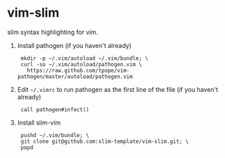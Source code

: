 vim-slim
===

slim syntax highlighting for vim.

1. Install pathogen (if you haven't already)

        mkdir -p ~/.vim/autoload ~/.vim/bundle; \
        curl -so ~/.vim/autoload/pathogen.vim \
          https://raw.github.com/tpope/vim-pathogen/master/autoload/pathogen.vim

2. Edit `~/.vimrc` to run pathogen as the first line of the file (if you haven't already)

        call pathogen#infect()

3. Install slim-vim

        pushd ~/.vim/bundle; \
        git clone git@github.com:slim-template/vim-slim.git; \
        popd
